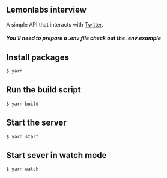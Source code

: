 ## Lemonlabs interview

A simple API that interacts with [Twitter](https://twitter.com/).

##### You'll need to prepare a .env file check out the .env.example

## Install packages

```zsh
$ yarn
```

## Run the build script

```zsh
$ yarn build
```

## Start the server

```zsh
$ yarn start
```

## Start sever in watch mode

```zsh
$ yarn watch
```
